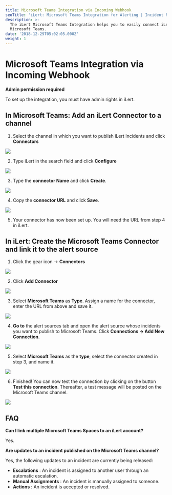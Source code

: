 ```yaml
---
title: Microsoft Teams Integration via Incoming Webhook
seoTitle: 'iLert: Microsoft Teams Integration for Alerting | Incident Response | Uptime'
description: >-
  The iLert Microsoft Teams Integration helps you to easily connect iLert with
  Microsoft Teams.
date: '2018-12-29T05:02:05.000Z'
weight: 1
---
```


# Microsoft Teams Integration via Incoming Webhook

**Admin permission required**

To set up the integration, you must have admin rights in iLert.

## In Microsoft Teams: Add an iLert Connector to a channel <a id="add-to-channel"></a>

1. Select the channel in which you want to publish iLert Incidents and click **Connectors**

![](../.gitbook/assets/mtiw1.png)

2. Type iLert in the search field and click **Configure**

![](../.gitbook/assets/mtiw2.png)

3. Type the **connector Name** and click **Create**.

![](../.gitbook/assets/mtiw3.png)

4. Copy the **connector URL** and click **Save**.

![](../.gitbook/assets/mtiw4.png)

5. Your connector has now been set up. You will need the URL from step 4 in iLert.

## In iLert: Create the Microsoft Teams Connector and link it to the alert source <a id="create-alarm-source"></a>

1. Click the gear icon → **Connectors**

![](../.gitbook/assets/mtiw5.png)

2. Click **Add Connector**

![](../.gitbook/assets/mtiw6.png)

3. Select **Microsoft Teams** as **Type**. Assign a name for the connector, enter the URL from above and save it.

![](../.gitbook/assets/mtiw7.png)

4. **Go to** the alert sources tab and open the alert source whose incidents you want to publish to Microsoft Teams. Click **Connections → Add New Connection**.

![](../.gitbook/assets/mtiw8.png)

5. Select **Microsoft Teams** as the **type**, select the connector created in step 3, and name it.

![](../.gitbook/assets/mtiw9.png)

6. Finished! You can now test the connection by clicking on the button **Test this connection**. Thereafter, a test message will be posted on the Microsoft Teams channel.

![](../.gitbook/assets/mtiw10.png)

## FAQ <a id="faq"></a>

**Can I link multiple Microsoft Teams Spaces to an iLert account?**

Yes.

**Are updates to an incident published on the Microsoft Teams channel?**

Yes, the following updates to an incident are currently being released:

* **Escalations** : An incident is assigned to another user through an automatic escalation.
* **Manual Assignments** : An incident is manually assigned to someone.
* **Actions** : An incident is accepted or resolved.


